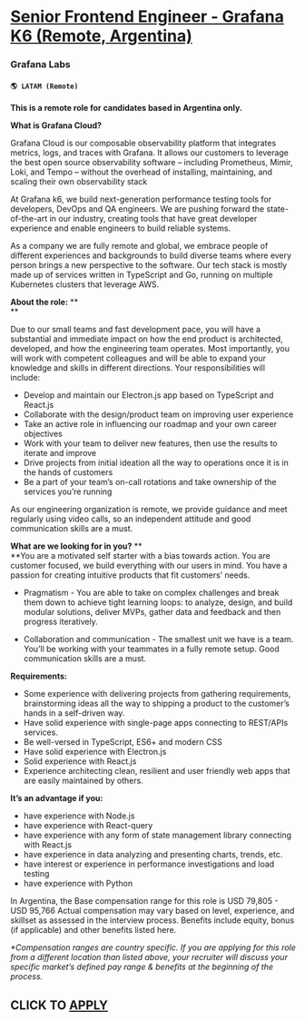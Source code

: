 # [Senior Frontend Engineer - Grafana K6 (Remote, Argentina)](https://www.remotewlb.com/apply/senior-frontend-engineer-grafana-k6-remote-argentina)  
### Grafana Labs  
#### `🌎 LATAM (Remote)`  

**This is a remote role for candidates based in Argentina only.**

**What is Grafana Cloud?**

Grafana Cloud is our composable observability platform that integrates metrics, logs, and traces with Grafana. It allows our customers to leverage the best open source observability software – including Prometheus, Mimir, Loki, and Tempo – without the overhead of installing, maintaining, and scaling their own observability stack

At Grafana k6, we build next-generation performance testing tools for developers, DevOps and QA engineers. We are pushing forward the state-of-the-art in our industry, creating tools that have great developer experience and enable engineers to build reliable systems.

As a company we are fully remote and global, we embrace people of different experiences and backgrounds to build diverse teams where every person brings a new perspective to the software. Our tech stack is mostly made up of services written in TypeScript and Go, running on multiple Kubernetes clusters that leverage AWS.

**About the role:** **  
**

Due to our small teams and fast development pace, you will have a substantial and immediate impact on how the end product is architected, developed, and how the engineering team operates. Most importantly, you will work with competent colleagues and will be able to expand your knowledge and skills in different directions. Your responsibilities will include:

  * Develop and maintain our Electron.js app based on TypeScript and React.js
  * Collaborate with the design/product team on improving user experience
  * Take an active role in influencing our roadmap and your own career objectives
  * Work with your team to deliver new features, then use the results to iterate and improve
  * Drive projects from initial ideation all the way to operations once it is in the hands of customers
  * Be a part of your team’s on-call rotations and take ownership of the services you’re running

As our engineering organization is remote, we provide guidance and meet regularly using video calls, so an independent attitude and good communication skills are a must.

**What are we looking for in you?** **  
**You are a motivated self starter with a bias towards action. You are customer focused, we build everything with our users in mind. You have a passion for creating intuitive products that fit customers’ needs.

  * Pragmatism - You are able to take on complex challenges and break them down to achieve tight learning loops: to analyze, design, and build modular solutions, deliver MVPs, gather data and feedback and then progress iteratively.

  * Collaboration and communication - The smallest unit we have is a team. You’ll be working with your teammates in a fully remote setup. Good communication skills are a must.

**Requirements:**

  * Some experience with delivering projects from gathering requirements, brainstorming ideas all the way to shipping a product to the customer’s hands in a self-driven way.
  * Have solid experience with single-page apps connecting to REST/APIs services.
  * Be well-versed in TypeScript, ES6+ and modern CSS
  * Have solid experience with Electron.js
  * Solid experience with React.js 
  * Experience architecting clean, resilient and user friendly web apps that are easily maintained by others.

**It’s an advantage if you:**

  * have experience with Node.js
  * have experience with React-query
  * have experience with any form of state management library connecting with React.js
  * have experience in data analyzing and presenting charts, trends, etc.
  * have interest or experience in performance investigations and load testing
  * have experience with Python

In Argentina, the Base compensation range for this role is USD 79,805 \- USD 95,766 Actual compensation may vary based on level, experience, and skillset as assessed in the interview process. Benefits include equity, bonus (if applicable) and other benefits listed here.

_*Compensation ranges are country specific. If you are applying for this role from a different location than listed above, your recruiter will discuss your specific market’s defined pay range & benefits at the beginning of the process._

  
## CLICK TO [APPLY](https://www.remotewlb.com/apply/senior-frontend-engineer-grafana-k6-remote-argentina)

